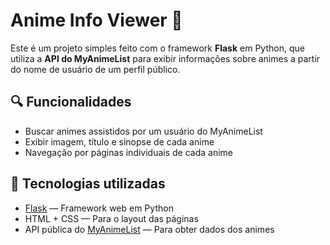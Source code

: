 # Anime Info Viewer 🎌

Este é um projeto simples feito com o framework **Flask** em Python, que utiliza a **API do MyAnimeList** para exibir informações sobre animes a partir do nome de usuário de um perfil público.

## 🔍 Funcionalidades

- Buscar animes assistidos por um usuário do MyAnimeList
- Exibir imagem, título e sinopse de cada anime
- Navegação por páginas individuais de cada anime

## 🧰 Tecnologias utilizadas

- [Flask](https://flask.palletsprojects.com/) — Framework web em Python
- HTML + CSS — Para o layout das páginas
- API pública do [MyAnimeList](https://myanimelist.net/apiconfig/references/api/v2) — Para obter dados dos animes
